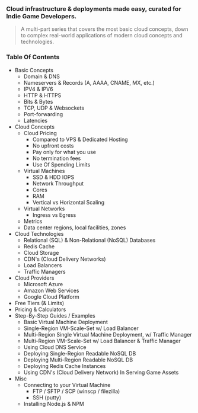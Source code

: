 ### Cloud infrastructure &amp; deployments made easy, curated for Indie Game Developers.
> A multi-part series that covers the most basic cloud concepts, down to complex real-world applications of modern cloud concepts and technologies.

### Table Of Contents

- Basic Concepts
  - Domain & DNS
  - Nameservers & Records (A, AAAA, CNAME, MX, etc.)
  - IPV4 & IPV6
  - HTTP & HTTPS
  - Bits & Bytes
  - TCP, UDP & Websockets
  - Port-forwarding
  - Latencies
- Cloud Concepts
  - Cloud Pricing
    - Compared to VPS & Dedicated Hosting
    - No upfront costs
    - Pay only for what you use
    - No termination fees
    - Use Of Spending Limits
  - Virtual Machines
    - SSD & HDD IOPS
    - Network Throughput
    - Cores
    - RAM
    - Vertical vs Horizontal Scaling
  - Virtual Networks
    - Ingress vs Egress
  - Metrics
  - Data center regions, local facilities, zones
- Cloud Technologies
  - Relational (SQL) & Non-Relational (NoSQL) Databases
  - Redis Cache
  - Cloud Storage
  - CDN's (Cloud Delivery Networks)
  - Load Balancers
  - Traffic Managers
- Cloud Providers
  - Microsoft Azure
  - Amazon Web Services
  - Google Cloud Platform
- Free Tiers (& Limits)
- Pricing & Calculators
- Step-By-Step Guides / Examples
  - Basic Virtual Machine Deployment
  - Single-Region VM-Scale-Set w/ Load Balancer
  - Multi-Region Single Virtual Machine Deployment, w/ Traffic Manager
  - Multi-Region VM-Scale-Set w/ Load Balancer & Traffic Manager
  - Using Cloud DNS Service
  - Deploying Single-Region Readable NoSQL DB
  - Deploying Multi-Region Readable NoSQL DB
  - Deploying Redis Cache Instances
  - Using CDN's (Cloud Delivery Network) In Serving Game Assets
- Misc
  - Connecting to your Virtual Machine
    - FTP / SFTP / SCP (winscp / filezilla)
    - SSH (putty)
  - Installing Node.js & NPM
